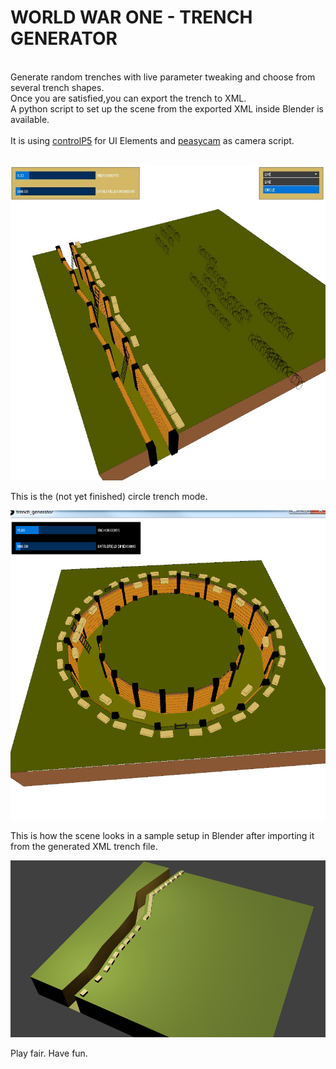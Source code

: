 <h1>WORLD WAR ONE - TRENCH GENERATOR</h1>
<br/>
Generate random trenches with live parameter tweaking and choose from several trench shapes. <br/>
Once you are satisfied,you can export the trench to XML.<br/>
A python script to set up the scene from the exported XML inside Blender is available.<br/>
<br/>
It is using <a href="http://www.sojamo.de/libraries/controlP5/">controlP5</a> for UI Elements and <a href="http://mrfeinberg.com/peasycam/">peasycam</a> as camera script.<br/>
<BR>

<img src="trench21_modeDropDown.jpg"><br/>

This is the (not yet finished) circle trench mode. <br/>

<img src="trench20_circle12.jpg"><br/>

This is how the scene looks in a sample setup in Blender after importing it from the generated XML trench file.

<img src="trench27_blender_only_ladders_and_wire_left.png">

<br/>

Play fair. Have fun.
